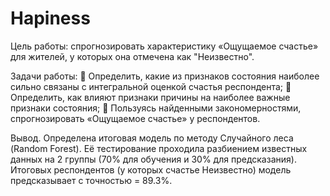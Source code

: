 # Hapiness

Цель работы: спрогнозировать характеристику «Ощущаемое счастье» для жителей, у которых она отмечена как "Неизвестно". 

Задачи работы: 
	Определить, какие из признаков состояния наиболее сильно связаны с интегральной оценкой счастья респондента;
	Определить, как влияют признаки причины на наиболее важные признаки состояния;
	Пользуясь найденными закономерностями, спрогнозировать «Ощущаемое счастье» у респондентов.

Вывод.
Определена итоговая модель по методу Случайного леса (Random Forest). Её тестирование проходила разбиением известных данных на 2 группы (70% для обучения и 30% для предсказания). 
Итоговых респондентов (у которых счастье Неизвестно) модель предсказывает с точностью = 89.3%.
